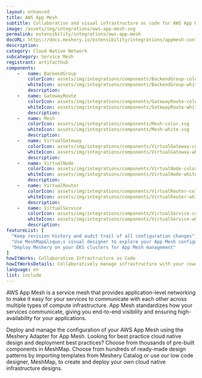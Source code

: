 ```yaml
---
layout: enhanced
title: AWS App Mesh
subtitle: Collaborative and visual infrastructure as code for AWS App Mesh
image: /assets/img/integrations/aws-app-mesh.svg
permalink: extensibility/integrations/aws-app-mesh
docURL: https://docs.meshery.io/extensibility/integrations/appmesh-controller
description: 
category: Cloud Native Network
subcategory: Service Mesh
registrant: artifacthub
components: 
	-	name: BackendGroup
		colorIcon: assets/img/integrations/components/BackendGroup-color.svg
		whiteIcon: assets/img/integrations/components/BackendGroup-white.svg
		description: 
	-	name: GatewayRoute
		colorIcon: assets/img/integrations/components/GatewayRoute-color.svg
		whiteIcon: assets/img/integrations/components/GatewayRoute-white.svg
		description: 
	-	name: Mesh
		colorIcon: assets/img/integrations/components/Mesh-color.svg
		whiteIcon: assets/img/integrations/components/Mesh-white.svg
		description: 
	-	name: VirtualGateway
		colorIcon: assets/img/integrations/components/VirtualGateway-color.svg
		whiteIcon: assets/img/integrations/components/VirtualGateway-white.svg
		description: 
	-	name: VirtualNode
		colorIcon: assets/img/integrations/components/VirtualNode-color.svg
		whiteIcon: assets/img/integrations/components/VirtualNode-white.svg
		description: 
	-	name: VirtualRouter
		colorIcon: assets/img/integrations/components/VirtualRouter-color.svg
		whiteIcon: assets/img/integrations/components/VirtualRouter-white.svg
		description: 
	-	name: VirtualService
		colorIcon: assets/img/integrations/components/VirtualService-color.svg
		whiteIcon: assets/img/integrations/components/VirtualService-white.svg
		description: 
featureList: [
  "Keep revision history and audit trail of all configuration changes",
  "Use MeshMap&lsquo;s visual designer to explore your App Mesh configuration",
  "Deploy Meshery on your EKS clusters for App Mesh management"
]
howItWorks: Collaborative Infrastructure as Code
howItWorksDetails: Collaboratively manage infrastructure with your coworkers synchronously sharing the same designs.
language: en
list: include
---
```

<p>
AWS App Mesh is a service mesh that provides application-level networking to make it easy for your services to communicate with each other across multiple types of compute infrastructure. App Mesh standardizes how your services communicate, giving you end-to-end visibility and ensuring high-availability for your applications.
</p>
<p>
    Deploy and manage the configuration of your AWS App Mesh using the Meshery Adapter for App Mesh. Looking for best practice cloud native design and deployment best practices? Choose from thousands of pre-built components in MeshMap. Choose from hundreds of ready-made design patterns by importing templates from Meshery Catalog or use our low code designer, MeshMap, to create and deploy your own cloud native infrastructure designs.
</p>
